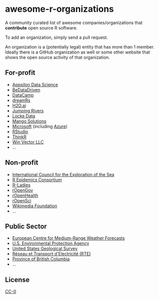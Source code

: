 # awesome-r-organizations
A community curated list of awesome companies/organizations that **contribute** open source R software. 

To add an organization, simply send a pull request. 

An organization is a (potentially legal) entity that has more than 1 member. Ideally there is a GitHub organization as well or some other website that shows the open source activity of that organization.

## For-profit

* [Appsilon Data Science](https://github.com/Appsilon)
* [BeDataDriven](https://github.com/bedatadriven)
* [DataCamp](https://github.com/datacamp)
* [dreamRs](https://github.com/dreamRs)
* [H2O.ai](https://github.com/h2oai)
* [Jumping Rivers](https://github.com/jumpingrivers)
* [Locke Data](https://github.com/lockedata)
* [Mango Solutions](https://github.com/mangothecat)
* [Microsoft](https://github.com/Microsoft) (including [Azure](https://github.com/Azure))
* [RStudio](https://github.com/rstudio)
* [ThinkR](https://github.com/ThinkR-open)
* [Win Vector LLC](https://github.com/WinVector)
* ...

## Non-profit

* [International Council for the Exploration of the Sea](https://github.com/ices-tools-prod)
* [R Epidemics Consortium](https://github.com/reconhub)
* [R-Ladies](https://github.com/rladies)
* [rOpenGov](https://github.com/rOpenGov)
* [rOpenHealth](https://github.com/rOpenHealth)
* [rOpenSci](https://github.com/ropensci)
* [Wikimedia Foundation](https://github.com/wikimedia)
* ...

## Public Sector

* [European Centre for Medium-Range Weather Forecasts](https://github.com/ecmwf)
* [U.S. Environmental Protection Agency](https://github.com/USEPA)
* [United States Geological Survey](https://github.com/USGS-R)
* [Réseau et Transport d'Electricité (RTE)](https://github.com/rte-antares-rpackage)
* [Province of British Columbia](https://github.com/bcgov)
* ...

## License

[CC-0](https://creativecommons.org/publicdomain/zero/1.0/)
